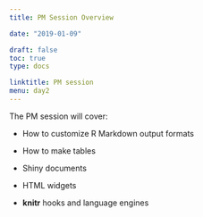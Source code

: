 ```yaml
---
title: PM Session Overview

date: "2019-01-09"

draft: false
toc: true
type: docs

linktitle: PM session
menu: day2
---
```


The PM session will cover:

- How to customize R Markdown output formats

- How to make tables

- Shiny documents

- HTML widgets

- **knitr** hooks and language engines
